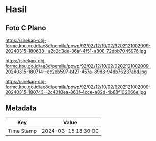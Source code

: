 # Hasil

## Foto C Plano

https://sirekap-obj-formc.kpu.go.id/ae8d/pemilu/ppwp/92/02/12/10/02/9202121002009-20240315-180638--a2c2c3de-36af-4f51-a808-72dbb7045976.jpg

https://sirekap-obj-formc.kpu.go.id/ae8d/pemilu/ppwp/92/02/12/10/02/9202121002009-20240315-180714--ec2eb597-bf27-457a-89d8-94db76237abd.jpg

https://sirekap-obj-formc.kpu.go.id/ae8d/pemilu/ppwp/92/02/12/10/02/9202121002009-20240315-180743--2c4018ea-863f-4cce-a82d-4b88f102066e.jpg


## Metadata

| Key        | Value               |
| ---------- | ------------------- |
| Time Stamp | 2024-03-15 18:30:00 |



